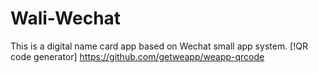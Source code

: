 # Wali-Wechat
This is a digital name card app based on Wechat small app system.
[!QR code generator] https://github.com/getweapp/weapp-qrcode
